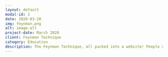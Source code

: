 ```yaml
---
layout: default
modal-id: 1
date: 2020-03-20
img: feynman.png
alt: image-alt
project-date: March 2020
client: Feynman Technique
category: Education
description: The Feynman Technique, all packed into a website! People during this pandemic can connect with one another through the Feynman Technique by learning through teaching someone else. This application matches students together in an effort to make learning more enjoyable and socializing more productive.
---
```


